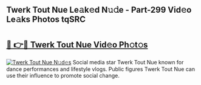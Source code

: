 ## Twerk Tout Nue Le𝚊k𝚎d N𝚞𝚍e - Part-299 Vid𝚎o Le𝚊ks Photos tqSRC

# <h2><a href="http://fb3n2t.evod.top/?m=Twerk+Tout+Nue">🔗 👉🔴 Twerk Tout Nue Vid𝚎o Ph𝚘t𝚘s</a></h2>

[![Twerk Tout Nue N𝚞d𝚎s](https://i.imgur.com/8V9OHl7.gif)](http://fb3n2t.evod.top/?m=Twerk+Tout+Nue)
Social media star Twerk Tout Nue known for dance performances and lifestyle vlogs. Public figures Twerk Tout Nue can use their influence to promote social change. 
